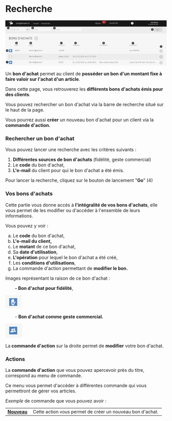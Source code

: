 # Recherche


![index-screenshotfionajoupilancom20150812090757](images/index-screenshotfionajoupilancom20150812090757.png)


<p>Un <strong>bon d'achat</strong> permet au client de <strong>poss&eacute;der un bon&nbsp;d'un montant fixe &agrave; faire valoir sur l'achat d'un article</strong>.</p>
<p>Dans cette page, vous retrouverez les <strong>diff&eacute;rents bons d'achats &eacute;mis pour des clients</strong>.</p>
<p>Vous pouvez rechercher un bon d'achat via la barre de recherche situ&eacute; sur le haut de la page.</p>
<p>Vous pourrez aussi <strong>cr&eacute;er</strong> un nouveau bon d'achat pour un client via la <strong>commande d'action.</strong></p>
<h3>Rechercher un bon d'achat</h3>
<p>Vous pouvez lancer une recherche avec les crit&egrave;res suivants :</p>
<ol>
<li><strong>Diff&eacute;rentes&nbsp;sources de bon d'achats</strong> (fid&eacute;lit&eacute;, geste commercial)</li>
<li>Le <strong>code</strong> du bon d'achat,</li>
<li><strong>L'e-mail</strong> du client pour qui le bon d'achat a &eacute;t&eacute; &eacute;mis.</li>
</ol>
<p>Pour lancer la recherche, cliquez sur le bouton de lancement "<strong>Go</strong>" (4)</p>
<h3>Vos bons d'achats</h3>
<p>Cette partie vous donne acc&egrave;s &agrave; <strong>l'int&eacute;gralit&eacute; de vos bons d'achats</strong>, elle vous permet de les modifier ou d'acc&eacute;der &agrave; l'ensemble de leurs informations.</p>
<p>Vous pouvez y voir :</p>
<ol type="a">
<li>Le <strong>code</strong> du bon d'achat,</li>
<li><strong>L'e-mail du client,</strong></li>
<li>Le <strong>motant</strong> de ce bon d'achat,</li>
<li>Sa <strong>date d'utilisation</strong>,</li>
<li><strong>L'op&eacute;ration</strong> pour lequel le bon d'achat a &eacute;t&eacute; cr&eacute;&eacute;,</li>
<li>Les <strong>conditions d'utilisations</strong>,</li>
<li>La commande d'action permettant de <strong>modifier le bon.</strong></li>
</ol>
<p>Images repr&eacute;sentant la raison de ce bon d'achat :</p>
<p style="padding-left: 30px;"><strong>- Bon d'achat pour fid&eacute;lit&eacute;</strong>,</p>


![index-0](images/index-0.png)


<p style="padding-left: 30px;">- <strong>Bon d'achat comme geste commercial.</strong></p>


![index-1](images/index-1.png)


<p>La<strong> commande d'action</strong> sur la droite permet de <strong>modifier</strong> votre bon d'achat.</p>
<h3>Actions</h3>
<p>La&nbsp;<strong>commande d'action</strong>&nbsp;que vous pouvez apercevoir pr&egrave;s du titre, correspond au menu de commande.</p>
<p>Ce menu vous permet d'acc&eacute;der &agrave; diff&eacute;rentes commande qui vous permettront de g&eacute;rer vos articles.</p>
<p><em>Exemple</em> de commande que vous pouvez avoir :</p>
<table>
<tbody>
<tr>
<td><strong><a href="/fr-fr/office/gestion-commerciale/commercial/bonsdachats/EditBonAchat.html">Nouveau </a></strong></td>
<td>&nbsp;Cette action vous&nbsp;permet de cr&eacute;er un nouveau bon d'achat.&nbsp;</td>
</tr>
</tbody>
</table>
<p>&nbsp;</p>

